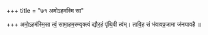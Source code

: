 +++
title = "७१ अमोऽहमस्मि सा"

+++
अमो॒ऽहम॑स्मि॒सा त्वं॒ सामा॒हम॒स्म्यृक्त्वं द्यौर॒हं पृ॑थि॒वी त्व॑म्। तावि॒ह सं भ॑वावप्र॒जामा ज॑नयावहै ॥